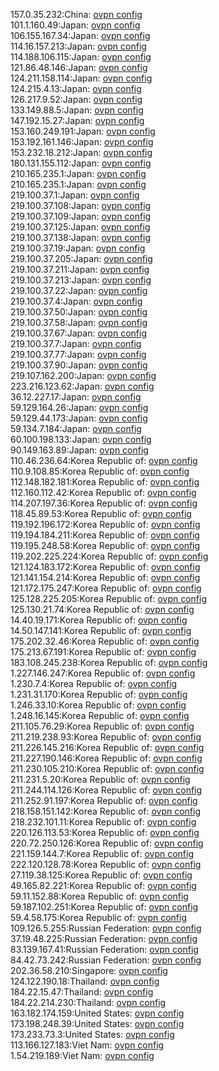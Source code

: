 157.0.35.232:China: [ovpn config](vpn/157_0_35_232.ovpn)  
101.1.160.49:Japan: [ovpn config](vpn/101_1_160_49.ovpn)  
106.155.167.34:Japan: [ovpn config](vpn/106_155_167_34.ovpn)  
114.16.157.213:Japan: [ovpn config](vpn/114_16_157_213.ovpn)  
114.188.106.115:Japan: [ovpn config](vpn/114_188_106_115.ovpn)  
121.86.48.146:Japan: [ovpn config](vpn/121_86_48_146.ovpn)  
124.211.158.114:Japan: [ovpn config](vpn/124_211_158_114.ovpn)  
124.215.4.13:Japan: [ovpn config](vpn/124_215_4_13.ovpn)  
126.217.9.52:Japan: [ovpn config](vpn/126_217_9_52.ovpn)  
133.149.88.5:Japan: [ovpn config](vpn/133_149_88_5.ovpn)  
147.192.15.27:Japan: [ovpn config](vpn/147_192_15_27.ovpn)  
153.160.249.191:Japan: [ovpn config](vpn/153_160_249_191.ovpn)  
153.192.161.146:Japan: [ovpn config](vpn/153_192_161_146.ovpn)  
153.232.18.212:Japan: [ovpn config](vpn/153_232_18_212.ovpn)  
180.131.155.112:Japan: [ovpn config](vpn/180_131_155_112.ovpn)  
210.165.235.1:Japan: [ovpn config](vpn/210_165_235_1.ovpn)  
210.165.235.1:Japan: [ovpn config](vpn/210_165_235_1.ovpn)  
219.100.37.1:Japan: [ovpn config](vpn/219_100_37_1.ovpn)  
219.100.37.108:Japan: [ovpn config](vpn/219_100_37_108.ovpn)  
219.100.37.109:Japan: [ovpn config](vpn/219_100_37_109.ovpn)  
219.100.37.125:Japan: [ovpn config](vpn/219_100_37_125.ovpn)  
219.100.37.138:Japan: [ovpn config](vpn/219_100_37_138.ovpn)  
219.100.37.19:Japan: [ovpn config](vpn/219_100_37_19.ovpn)  
219.100.37.205:Japan: [ovpn config](vpn/219_100_37_205.ovpn)  
219.100.37.211:Japan: [ovpn config](vpn/219_100_37_211.ovpn)  
219.100.37.213:Japan: [ovpn config](vpn/219_100_37_213.ovpn)  
219.100.37.22:Japan: [ovpn config](vpn/219_100_37_22.ovpn)  
219.100.37.4:Japan: [ovpn config](vpn/219_100_37_4.ovpn)  
219.100.37.50:Japan: [ovpn config](vpn/219_100_37_50.ovpn)  
219.100.37.58:Japan: [ovpn config](vpn/219_100_37_58.ovpn)  
219.100.37.67:Japan: [ovpn config](vpn/219_100_37_67.ovpn)  
219.100.37.7:Japan: [ovpn config](vpn/219_100_37_7.ovpn)  
219.100.37.77:Japan: [ovpn config](vpn/219_100_37_77.ovpn)  
219.100.37.90:Japan: [ovpn config](vpn/219_100_37_90.ovpn)  
219.107.162.200:Japan: [ovpn config](vpn/219_107_162_200.ovpn)  
223.216.123.62:Japan: [ovpn config](vpn/223_216_123_62.ovpn)  
36.12.227.17:Japan: [ovpn config](vpn/36_12_227_17.ovpn)  
59.129.164.26:Japan: [ovpn config](vpn/59_129_164_26.ovpn)  
59.129.44.173:Japan: [ovpn config](vpn/59_129_44_173.ovpn)  
59.134.7.184:Japan: [ovpn config](vpn/59_134_7_184.ovpn)  
60.100.198.133:Japan: [ovpn config](vpn/60_100_198_133.ovpn)  
90.149.163.89:Japan: [ovpn config](vpn/90_149_163_89.ovpn)  
110.46.236.64:Korea Republic of: [ovpn config](vpn/110_46_236_64.ovpn)  
110.9.108.85:Korea Republic of: [ovpn config](vpn/110_9_108_85.ovpn)  
112.148.182.181:Korea Republic of: [ovpn config](vpn/112_148_182_181.ovpn)  
112.160.112.42:Korea Republic of: [ovpn config](vpn/112_160_112_42.ovpn)  
114.207.197.36:Korea Republic of: [ovpn config](vpn/114_207_197_36.ovpn)  
118.45.89.53:Korea Republic of: [ovpn config](vpn/118_45_89_53.ovpn)  
119.192.196.172:Korea Republic of: [ovpn config](vpn/119_192_196_172.ovpn)  
119.194.184.211:Korea Republic of: [ovpn config](vpn/119_194_184_211.ovpn)  
119.195.248.58:Korea Republic of: [ovpn config](vpn/119_195_248_58.ovpn)  
119.202.225.224:Korea Republic of: [ovpn config](vpn/119_202_225_224.ovpn)  
121.124.183.172:Korea Republic of: [ovpn config](vpn/121_124_183_172.ovpn)  
121.141.154.214:Korea Republic of: [ovpn config](vpn/121_141_154_214.ovpn)  
121.172.175.247:Korea Republic of: [ovpn config](vpn/121_172_175_247.ovpn)  
125.128.225.205:Korea Republic of: [ovpn config](vpn/125_128_225_205.ovpn)  
125.130.21.74:Korea Republic of: [ovpn config](vpn/125_130_21_74.ovpn)  
14.40.19.171:Korea Republic of: [ovpn config](vpn/14_40_19_171.ovpn)  
14.50.147.141:Korea Republic of: [ovpn config](vpn/14_50_147_141.ovpn)  
175.202.32.46:Korea Republic of: [ovpn config](vpn/175_202_32_46.ovpn)  
175.213.67.191:Korea Republic of: [ovpn config](vpn/175_213_67_191.ovpn)  
183.108.245.238:Korea Republic of: [ovpn config](vpn/183_108_245_238.ovpn)  
1.227.146.247:Korea Republic of: [ovpn config](vpn/1_227_146_247.ovpn)  
1.230.7.4:Korea Republic of: [ovpn config](vpn/1_230_7_4.ovpn)  
1.231.31.170:Korea Republic of: [ovpn config](vpn/1_231_31_170.ovpn)  
1.246.33.10:Korea Republic of: [ovpn config](vpn/1_246_33_10.ovpn)  
1.248.16.145:Korea Republic of: [ovpn config](vpn/1_248_16_145.ovpn)  
211.105.76.29:Korea Republic of: [ovpn config](vpn/211_105_76_29.ovpn)  
211.219.238.93:Korea Republic of: [ovpn config](vpn/211_219_238_93.ovpn)  
211.226.145.216:Korea Republic of: [ovpn config](vpn/211_226_145_216.ovpn)  
211.227.190.146:Korea Republic of: [ovpn config](vpn/211_227_190_146.ovpn)  
211.230.105.210:Korea Republic of: [ovpn config](vpn/211_230_105_210.ovpn)  
211.231.5.20:Korea Republic of: [ovpn config](vpn/211_231_5_20.ovpn)  
211.244.114.126:Korea Republic of: [ovpn config](vpn/211_244_114_126.ovpn)  
211.252.91.197:Korea Republic of: [ovpn config](vpn/211_252_91_197.ovpn)  
218.158.151.142:Korea Republic of: [ovpn config](vpn/218_158_151_142.ovpn)  
218.232.101.11:Korea Republic of: [ovpn config](vpn/218_232_101_11.ovpn)  
220.126.113.53:Korea Republic of: [ovpn config](vpn/220_126_113_53.ovpn)  
220.72.250.126:Korea Republic of: [ovpn config](vpn/220_72_250_126.ovpn)  
221.159.144.7:Korea Republic of: [ovpn config](vpn/221_159_144_7.ovpn)  
222.120.128.78:Korea Republic of: [ovpn config](vpn/222_120_128_78.ovpn)  
27.119.38.125:Korea Republic of: [ovpn config](vpn/27_119_38_125.ovpn)  
49.165.82.221:Korea Republic of: [ovpn config](vpn/49_165_82_221.ovpn)  
59.11.152.88:Korea Republic of: [ovpn config](vpn/59_11_152_88.ovpn)  
59.187.102.251:Korea Republic of: [ovpn config](vpn/59_187_102_251.ovpn)  
59.4.58.175:Korea Republic of: [ovpn config](vpn/59_4_58_175.ovpn)  
109.126.5.255:Russian Federation: [ovpn config](vpn/109_126_5_255.ovpn)  
37.19.48.225:Russian Federation: [ovpn config](vpn/37_19_48_225.ovpn)  
83.139.167.41:Russian Federation: [ovpn config](vpn/83_139_167_41.ovpn)  
84.42.73.242:Russian Federation: [ovpn config](vpn/84_42_73_242.ovpn)  
202.36.58.210:Singapore: [ovpn config](vpn/202_36_58_210.ovpn)  
124.122.190.18:Thailand: [ovpn config](vpn/124_122_190_18.ovpn)  
184.22.15.47:Thailand: [ovpn config](vpn/184_22_15_47.ovpn)  
184.22.214.230:Thailand: [ovpn config](vpn/184_22_214_230.ovpn)  
163.182.174.159:United States: [ovpn config](vpn/163_182_174_159.ovpn)  
173.198.248.39:United States: [ovpn config](vpn/173_198_248_39.ovpn)  
173.233.73.3:United States: [ovpn config](vpn/173_233_73_3.ovpn)  
113.166.127.183:Viet Nam: [ovpn config](vpn/113_166_127_183.ovpn)  
1.54.219.189:Viet Nam: [ovpn config](vpn/1_54_219_189.ovpn)  
